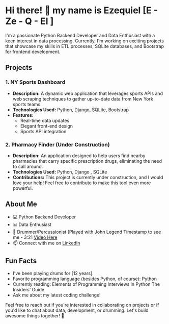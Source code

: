 # Hi there! 👋 my name is Ezequiel [E - Ze - Q - El ] 

I'm a passionate Python Backend Developer and Data Enthusiast with a keen interest in data processing. Currently, I'm working on exciting projects that showcase my skills in ETL processes, SQLite databases, and Bootstrap for frontend development.

## Projects

### 1. NY Sports Dashboard
- **Description:** A dynamic web application that leverages sports APIs and web scraping techniques to gather up-to-date data from New York sports teams.
- **Technologies Used:** Python, Django, SQLite, Bootstrap
- **Features:**
  - Real-time data updates
  - Elegant front-end design
  - Sports API integration

### 2. Pharmacy Finder (Under Construction)
- **Description:** An application designed to help users find nearby pharmacies that carry specific prescription drugs, eliminating the need to call around.
- **Technologies Used:** Python, Django , SQLite
- **Contributions:** This project is currently under construction, and I would love your help! Feel free to contribute to make this tool even more powerful.

## About Me

- 💻 Python Backend Developer
- 📊 Data Enthusiast
- 🥁 Drummer/Percussionist (Played with John Legend Timestamp to see me - 3:21 [Video Here](https://www.youtube.com/watch?v=your_clip_id](https://www.youtube.com/watch?v=RBuyF-Wbwto&ab_channel=TFAEvents))
- 📫 Connect with me on [LinkedIn](https://www.linkedin.com/in/ezequielesparza/)

## Fun Facts

- I've been playing drums for [12 years].
- Favorite programming language (besides Python, of course): Python
- Currently reading: Elements of Programming Interviews in Python The Insiders’ Guide
- Ask me about my latest coding challenge!

Feel free to reach out if you're interested in collaborating on projects or if you'd like to chat about data, development, or drumming. Let's build awesome things together! 🚀
